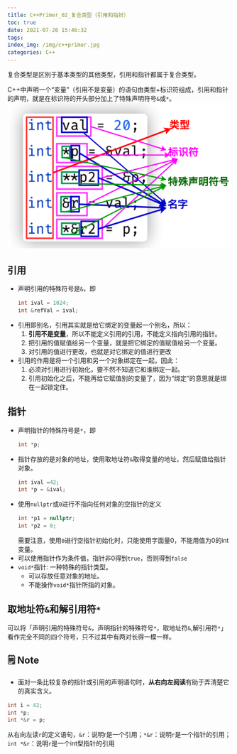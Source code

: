 ```yaml
---
title: C++Primer_02_复合类型（引用和指针）
toc: true
date: 2021-07-26 15:46:32
tags:
index_img: /img/c++primer.jpg
categories: C++
---
```

复合类型是区别于基本类型的其他类型，引用和指针都属于复合类型。

C++中声明一个“变量”（引用不是变量）的语句由类型+标识符组成，引用和指针的声明，就是在标识符的开头部分加上了特殊声明符号`&`或`*`。
![](C-Primer-02-复合类型（引用和指针）/2021-07-27-16-23-17.png)

## 引用
- 声明引用的特殊符号是`&`，即
    ```cpp
    int ival = 1024;
    int &refVal = ival;
    ```
- 引用即别名，引用其实就是给它绑定的变量起一个别名，所以：
  1. **引用不是变量**，所以不能定义引用的引用，不能定义指向引用的指针。
  2. 把引用的值赋值给另一个变量，就是把它绑定的值赋值给另一个变量。
  3. 对引用的值进行更改，也就是对它绑定的值进行更改
- 引用的作用是将一个引用和另一个对象绑定在一起，因此：
  1. 必须对引用进行初始化，要不然不知道它和谁绑定一起。
  2. 引用初始化之后，不能再给它赋值别的变量了，因为“绑定”的意思就是绑在一起锁定住。

## 指针
- 声明指针的特殊符号是`*`，即
    ```cpp
    int *p;
    ```
- 指针存放的是对象的地址，使用取地址符`&`取得变量的地址，然后赋值给指针对象。
    ```cpp
    int ival =42;
    int *p = &ival;
    ```
- 使用`nullptr`或`0`进行不指向任何对象的空指针的定义
    ```cpp
    int *p1 = nullptr;
    int *p2 = 0;
    ```
    需要注意，使用`0`进行空指针初始化时，只能使用字面量0，不能用值为0的int变量。
- 可以使用指针作为条件值，指针非0得到`true`，否则得到`false`
- `void*`指针: 一种特殊的指针类型。
  - 可以存放任意对象的地址。
  - 不能操作`void*`指针所指的对象。

## 取地址符`&`和解引用符`*`

可以将「声明引用的特殊符号`&`，声明指针的特殊符号`*`，取地址符`&`,解引用符`*`」看作完全不同的四个符号，只不过其中有两对长得一模一样。

## 🗒️ Note
- 面对一条比较复杂的指针或引用的声明语句时，**从右向左阅读**有助于弄清楚它的真实含义。
```cpp
int i = 42;
int *p;
int *&r = p;
```
从右向左读`r`的定义语句，`&r`：说明r是一个引用；`*&r`：说明`r`是一个指针的引用；`int *&r`：说明`r`是一个int型指针的引用